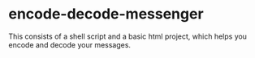 # encode-decode-messenger
This consists of a shell script and a basic html project, which helps you encode and decode your messages. 
